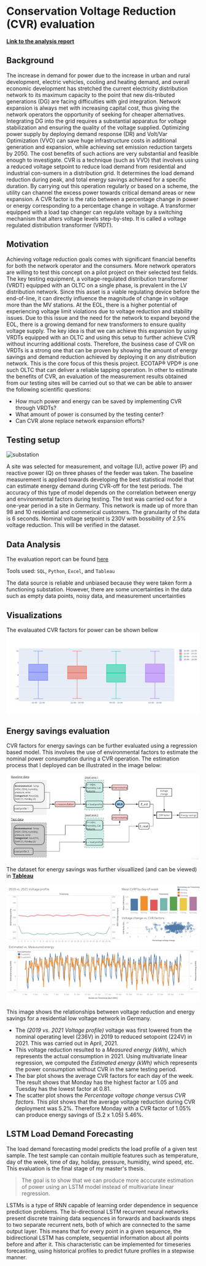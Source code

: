 # Conservation Voltage Reduction (CVR) evaluation
**[Link to the analysis report](https://github.com/AntonAIG/cvr_data_analytics/blob/main/reports/cvrf_analysis.ipynb)**

## Background
The increase in demand for power due to the increase in urban and rural development, electric vehicles, cooling and heating demand, and overall economic development has stretched the current electricity distribution network to its maximum capacity to the point that new dis-tributed generations (DG) are facing difficulties with gird integration. Network expansion is always met with increasing capital cost, thus giving the network operators the opportunity of seeking for cheaper alternatives. Integrating DG into the grid requires a substantial apparatus for voltage stabilization and ensuring the quality of the voltage supplied. Optimizing power supply by deploying demand response (DR) and Volt/Var Optimization (VVO) can save huge infrastructure costs in additional generation and expansion, while achieving set emission reduction targets by 2050. The cost benefits of such actions are very substantial and feasible enough to investigate.
CVR is a technique (such as VVO) that involves using a reduced voltage setpoint to reduce load demand from residential and industrial con-sumers in a distribution grid. It determines the load demand reduction during peak, and total energy savings achieved for a specific duration. By carrying out this operation regularly or based on a scheme, the utility can channel the excess power towards critical demand areas or new expansion. A CVR factor is the ratio between a percentage change in power or energy corresponding to a percentage change in voltage. A transformer equipped with a load tap changer can regulate voltage by a switching mechanism that alters voltage levels step-by-step. It is called a voltage regulated distribution transformer (VRDT).

## Motivation
Achieving voltage reduction goals comes with significant financial benefits for both the network operator and the consumers. More network operators are willing to test this concept on a pilot project on their selected test fields. The key testing equipment, a voltage-regulated distribution transformer (VRDT) equipped with an OLTC on a single phase, is prevalent in the LV distribution network. Since this asset is a viable regulating device before the end-of-line, it can directly influence the magnitude of change in voltage more than the MV stations. At the EOL, there is a higher potential of experiencing voltage limit violations due to voltage reduction and stability issues. Due to this issue and the need for the network to expand beyond the EOL, there is a growing demand for new transformers to ensure quality voltage supply. The key idea is that we can achieve this expansion by using VRDTs equipped with an OLTC and using this setup to further achieve CVR without incurring additional costs. Therefore, the business case of CVR on VRDTs is a strong one that can be proven by showing the amount of energy savings and demand reduction achieved by deploying it on any distribution network. This is the core focus of this thesis project. ECOTAP® VPD® is one such OLTC that can deliver a reliable tapping operation.
In other to estimate the benefits of CVR, an evaluation of the measurement results obtained from our testing sites will be carried out so that we can be able to answer the following scientific questions:
* How much power and energy can be saved by implementing CVR through VRDTs?
* What amount of power is consumed by the testing center?
* Can CVR alone replace network expansion efforts?

## Testing setup

![substation](https://2hfybu1lrdue3x9wnu1dvw7s-wpengine.netdna-ssl.com/wp-content/uploads/2020/05/Qualitrol-Transmission-Distribution-Substation-Monitoring.jpg)

A site was selected for measurement, and voltage (U), active power (P) and reactive power (Q) on three phases of the feeder was taken.
The baseline measurement is applied towards developing the best statistical model that can estimate energy demand during CVR-off for the test periods. The accuracy of this type of model depends on the correlation between energy and environmental factors during testing. The test was carried out for a one-year period in a site in Germany. This network is made up of more than 98 and 10 residential and commerical customers.
The granularity of the data is 6 seconds.
Nominal voltage setpoint is 230V with bossibility of 2.5% voltage reduction. This will be verified in the dataset.

## Data Analysis
The evaluation report can be found [here](https://github.com/AntonAIG/cvr_data_analytics/blob/main/reports/analysis_report.md)

Tools used: `SQL`, `Python`, `Excel`, and `Tableau`

The data source is reliable and unbiased because they were taken form a functioning substation.
However, there are some uncertainties in the data such as empty data points, noisy data, and measurement uncertainties

## Visualizations
The evalauated CVR factors for power can be shown bellow
![image](https://github.com/AntonAIG/cvr_data_analytics/blob/main/reports/newplot.png)

## Energy savings evaluation
CVR factors for energy savings can be further evaluated using a regression based model. This involves the use of environmental factors to estimate the nominal power consumption during a CVR operation. The estimation process that I deployed can be illustrated in the image below:

![mlr](https://github.com/AntonAIG/cvr_data_analytics/blob/main/reports/mlr.JPG)

The dataset for energy savings was further visuallized (and can be viewed) in [**Tableau**](https://public.tableau.com/views/cvr_f_viz/CVRf_summary?:language=de-DE&:display_count=n&:origin=viz_share_link)

![tableau](https://github.com/AntonAIG/cvr_data_analytics/blob/main/energy_savings/CVRf_summary.png)

This image shows the relationships between voltage reduction and energy savings for a residential low voltage network in Germany.

* The *(2019 vs. 2021 Voltage profile)* voltage was first lowered from the nominal operating level (236V) in 2019 to reduced setopoint (224V) in 2021. This was carried out in April, 2021.
* This voltage reduction resulted to a *Measured energy (kWh)*, which represents the actual consumption in 2021. Using multivariate linear regression, we computed the *Estimated energy (kWh)* which represents the power consumption without CVR in the same testing period.
* The bar plot shows the average CVR factors for each day of the week. The result shows that Monday has the highest factor ar 1.05 and Tuesday has the lowest factor at 0.81.
* The scatter plot shows the *Percentage voltage change* versus *CVR factors*. This plot shows that the average voltage reduction during CVR deployment was 5.2%. Therefore Monday with a CVR factor of 1.05% can produce energy savings of (5.2 x 1.05) 5.46%.

## LSTM Load Demand Forecasting
The load demand forecasting model predicts the load profile of a given test sample. The test sample can contain multiple features such as temperature, day of the week, time of day, holiday, pressure, humidity, wind speed, etc. This evaluation is the final stage of my master's thesis.

> The goal is to show that we can produce more acccurate estimation of power using an LSTM model instead of multivariate linear regression.

LSTMs is a type of RNN capable of learning order dependence in sequence prediction problems. The bi-directional LSTM recurrent neural networks present discrete training data sequences in forwards and backwards steps to two separate recurrent nets, both of which are connected to the same output layer. This means that for every point in a given sequence, the bidirectional LSTM has complete, sequential information about all points before and after it. This characteristic can be implemented for timeseries forecasting, using historical profiles to predict future profiles in a stepwise manner.
